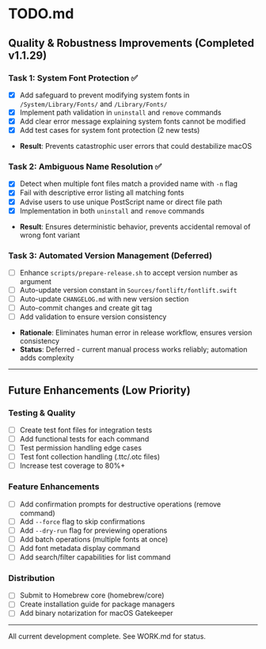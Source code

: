 # TODO.md
<!-- this_file: TODO.md -->

## Quality & Robustness Improvements (Completed v1.1.29)

### Task 1: System Font Protection ✅
- [x] Add safeguard to prevent modifying system fonts in `/System/Library/Fonts/` and `/Library/Fonts/`
- [x] Implement path validation in `uninstall` and `remove` commands
- [x] Add clear error message explaining system fonts cannot be modified
- [x] Add test cases for system font protection (2 new tests)
- **Result**: Prevents catastrophic user errors that could destabilize macOS

### Task 2: Ambiguous Name Resolution ✅
- [x] Detect when multiple font files match a provided name with `-n` flag
- [x] Fail with descriptive error listing all matching fonts
- [x] Advise users to use unique PostScript name or direct file path
- [x] Implementation in both `uninstall` and `remove` commands
- **Result**: Ensures deterministic behavior, prevents accidental removal of wrong font variant

### Task 3: Automated Version Management (Deferred)
- [ ] Enhance `scripts/prepare-release.sh` to accept version number as argument
- [ ] Auto-update version constant in `Sources/fontlift/fontlift.swift`
- [ ] Auto-update `CHANGELOG.md` with new version section
- [ ] Auto-commit changes and create git tag
- [ ] Add validation to ensure version consistency
- **Rationale**: Eliminates human error in release workflow, ensures version consistency
- **Status**: Deferred - current manual process works reliably; automation adds complexity

---

## Future Enhancements (Low Priority)

### Testing & Quality
- [ ] Create test font files for integration tests
- [ ] Add functional tests for each command
- [ ] Test permission handling edge cases
- [ ] Test font collection handling (.ttc/.otc files)
- [ ] Increase test coverage to 80%+

### Feature Enhancements
- [ ] Add confirmation prompts for destructive operations (remove command)
- [ ] Add `--force` flag to skip confirmations
- [ ] Add `--dry-run` flag for previewing operations
- [ ] Add batch operations (multiple fonts at once)
- [ ] Add font metadata display command
- [ ] Add search/filter capabilities for list command

### Distribution
- [ ] Submit to Homebrew core (homebrew/core)
- [ ] Create installation guide for package managers
- [ ] Add binary notarization for macOS Gatekeeper

---

All current development complete. See WORK.md for status.
